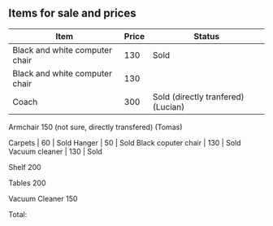## Items for sale and prices

| Item | Price | Status|
|-|-|-|
Black and white computer chair | 130 | Sold
Black and white computer chair | 130 | 
Coach | 300 | Sold (directly tranfered) (Lucian)

Armchair 150 (not sure, directly transfered) (Tomas)

Carpets | 60 | Sold
Hanger | 50 | Sold
Black coputer chair | 130 | Sold
Vacuum cleaner | 130 | Sold

Shelf 200

Tables 200

Vacuum Cleaner 150

Total: 
